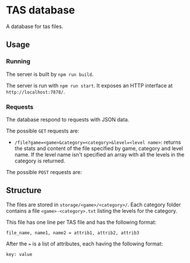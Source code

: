 # TAS database

A database for tas files.

## Usage
### Running
The server is built by `npm run build`.

The server is run with `npm run start`.
It exposes an HTTP interface at `http://localhost:7878/`.

### Requests
The database respond to requests with JSON data.

The possible `GET` requests are:
* `/file?game=<game>&category=<category>&level=<level name>`: returns the stats and content of the file specified by game, category and level name.
If the level name isn't specified an array with all the levels in the category is returned.

The possible `POST` requests are:


## Structure

The files are stored in `storage/<game>/<category>/`.
Each category folder contains a file `<game>-<category>.txt` listing the levels for the category.

This file has one line per TAS file and has the following format:

```
file_name, name1, name2 = attrib1, attrib2, attrib3
```

After the `=` is a list of attributes, each having the following format:
```
key: value
```

